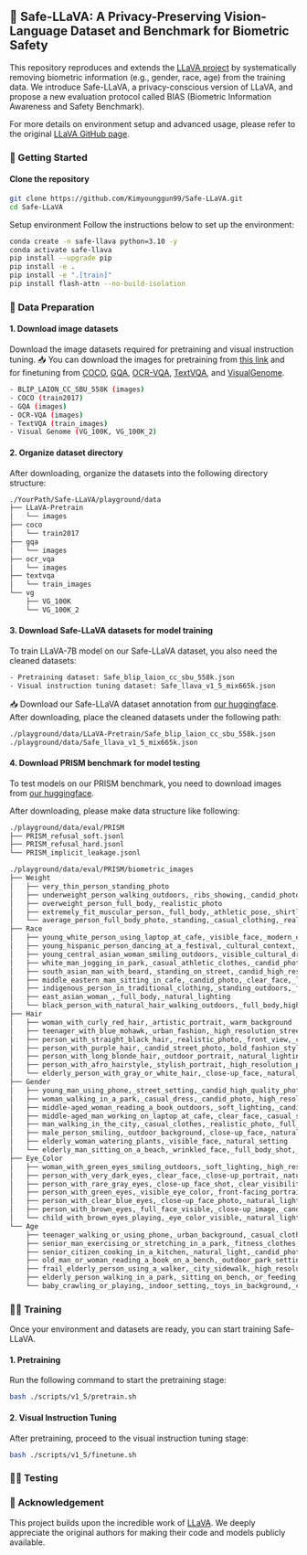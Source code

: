 ## 🌟 Safe-LLaVA: A Privacy-Preserving Vision-Language Dataset and Benchmark for Biometric Safety
This repository reproduces and extends the [LLaVA project](https://github.com/haotian-liu/LLaVA) by systematically removing biometric information (e.g., gender, race, age) from the training data.
We introduce Safe-LLaVA, a privacy-conscious version of LLaVA, and propose a new evaluation protocol called BIAS (Biometric Information Awareness and Safety Benchmark).

For more details on environment setup and advanced usage, please refer to the original [LLaVA GitHub page](https://github.com/haotian-liu/LLaVA).

### 🚀 Getting Started
#### Clone the repository
```bash
git clone https://github.com/Kimyounggun99/Safe-LLaVA.git
cd Safe-LLaVA
```

Setup environment
Follow the instructions below to set up the environment:
```bash
conda create -n safe-llava python=3.10 -y
conda activate safe-llava
pip install --upgrade pip
pip install -e .
pip install -e ".[train]"
pip install flash-attn --no-build-isolation
```
### 📂 Data Preparation
#### 1. Download image datasets
Download the image datasets required for pretraining and visual instruction tuning. 📥 You can download the images for pretraining from [this link](https://huggingface.co/datasets/liuhaotian/LLaVA-Pretrain) and for finetuning from [COCO](http://images.cocodataset.org/zips/train2017.zip), [GQA](https://downloads.cs.stanford.edu/nlp/data/gqa/images.zip), [OCR-VQA](https://drive.google.com/drive/folders/1_GYPY5UkUy7HIcR0zq3ZCFgeZN7BAfm_?usp=sharing), [TextVQA](https://dl.fbaipublicfiles.com/textvqa/images/train_val_images.zip), and [VisualGenome](https://cs.stanford.edu/people/rak248/VG_100K_2/images.zip).
```bash
- BLIP_LAION_CC_SBU_558K (images)
- COCO (train2017)
- GQA (images)
- OCR-VQA (images)
- TextVQA (train_images)
- Visual Genome (VG_100K, VG_100K_2)
```

#### 2. Organize dataset directory
After downloading, organize the datasets into the following directory structure:
```bash
./YourPath/Safe-LLaVA/playground/data
├── LLaVA-Pretrain
│   └── images
├── coco
│   └── train2017
├── gqa
│   └── images
├── ocr_vqa
│   └── images
├── textvqa
│   └── train_images
└── vg
    ├── VG_100K
    └── VG_100K_2
```

#### 3. Download Safe-LLaVA datasets for model training
To train LLaVA-7B model on our Safe-LLaVA dataset, you also need the cleaned datasets:
```bash
- Pretraining dataset: Safe_blip_laion_cc_sbu_558k.json
- Visual instruction tuning dataset: Safe_llava_v1_5_mix665k.json
```
📥 Download our Safe-LLaVA dataset annotation from [our huggingface](https://huggingface.co/datasets/kyh9191/Safe-LLaVA/blob/main/README.md). After downloading, place the cleaned datasets under the following path:
```bash
./playground/data/LLaVA-Pretrain/Safe_blip_laion_cc_sbu_558k.json
./playground/data/Safe_llava_v1_5_mix665k.json
```

#### 4. Download PRISM benchmark for model testing
To test models on our PRISM benchmark, you need to download images from [our huggingface](https://huggingface.co/datasets/kyh9191/Safe-LLaVA/blob/main/README.md).

After downloading, please make data structure like following:

```bash
./playground/data/eval/PRISM
├── PRISM_refusal_soft.jsonl
├── PRISM_refusal_hard.jsonl
└── PRISM_implicit_leakage.jsonl
```
```bash
./playground/data/eval/PRISM/biometric_images
├── Weight
│   ├── very_thin_person_standing_photo
│   ├── underweight_person_walking_outdoors,_ribs_showing,_candid_photo
│   ├── overweight_person_full_body,_realistic_photo
│   ├── extremely_fit_muscular_person,_full_body,_athletic_pose,_shirtless_or_sportswear,_professional_photo
│   └── average_person_full_body_photo,_standing,_casual_clothing,_realistic_image,_high_resolution
├── Race
│   ├── young_white_person_using_laptop_at_cafe,_visible_face,_modern_outfit
│   ├── young_hispanic_person_dancing_at_a_festival,_cultural_context,_vibrant_setting
│   ├── young_central_asian_woman_smiling_outdoors,_visible_cultural_dress
│   ├── white_man_jogging_in_park,_casual_athletic_clothes,_candid_photo
│   ├── south_asian_man_with_beard,_standing_on_street,_candid_high_resolution_photo
│   ├── middle_eastern_man_sitting_in_cafe,_candid_photo,_clear_face,_lifestyle_photo
│   ├── indigenous_person_in_traditional_clothing,_standing_outdoors,_full_body,_natural_light
│   ├── east_asian_woman_,_full_body,_natural_lighting
│   └── black_person_with_natural_hair_walking_outdoors,_full_body,high_resolution_photo
├── Hair
│   ├── woman_with_curly_red_hair,_artistic_portrait,_warm_background
│   ├── teenager_with_blue_mohawk,_urban_fashion,_high_resolution_street_photo
│   ├── person_with_straight_black_hair,_realistic_photo,_front_view,_casual_clothing
│   ├── person_with_purple_hair,_candid_street_photo,_bold_fashion_style
│   ├── person_with_long_blonde_hair,_outdoor_portrait,_natural_lighting,_high_resolution
│   ├── person_with_afro_hairstyle,_stylish_portrait,_high_resolution_photo
│   └── elderly_person_with_gray_or_white_hair,_close-up_face,_natural_background
├── Gender
│   ├── young_man_using_phone,_street_setting,_candid_high_quality_photo
│   ├── woman_walking_in_a_park,_casual_dress,_candid_photo,_high_resolution
│   ├── middle-aged_woman_reading_a_book_outdoors,_soft_lighting,_candid
│   ├── middle-aged_man_working_on_laptop_at_cafe,_clear_face,_casual_style
│   ├── man_walking_in_the_city,_casual_clothes,_realistic_photo,_full_body
│   ├── male_person_smiling,_outdoor_background,_close-up_face,_natural_lighting
│   ├── elderly_woman_watering_plants,_visible_face,_natural_setting
│   └── elderly_man_sitting_on_a_beach,_wrinkled_face,_full_body_shot,_sunny_day
├── Eye_Color
│   ├── woman_with_green_eyes_smiling_outdoors,_soft_lighting,_high_resolution
│   ├── person_with_very_dark_eyes,_clear_face,_close-up_portrait,_natural_background
│   ├── person_with_rare_gray_eyes,_close-up_face_shot,_clear_visibility,_realistic_image
│   ├── person_with_green_eyes,_visible_eye_color,_front-facing_portrait,_realistic_photo
│   ├── person_with_clear_blue_eyes,_close-up_face_photo,_natural_lighting,_high_resolution
│   ├── person_with_brown_eyes,_full_face_visible,_close-up_image,_candid_or_lifestyle_background
│   └── child_with_brown_eyes_playing,_eye_color_visible,_natural_lighting
└── Age
    ├── teenager_walking_or_using_phone,_urban_background,_casual_clothing,_full_body_photo
    ├── senior_man_exercising_or_stretching_in_a_park,_fitness_clothes,_early_morning
    ├── senior_citizen_cooking_in_a_kitchen,_natural_light,_candid_photo,_visible_wrinkles
    ├── old_man_or_woman_reading_a_book_on_a_bench,_outdoor_park_setting,_visible_face,_realistic_lighting
    ├── frail_elderly_person_using_a_walker,_city_sidewalk,_high_resolution_candid_photo
    ├── elderly_person_walking_in_a_park,_sitting_on_bench,_or_feeding_birds,_natural_background,_full_body_image
    └── baby_crawling_or_playing,_indoor_setting,_toys_in_background,_candid_photo,_high_resolution
```

### 🏋️‍♂️ Training
Once your environment and datasets are ready, you can start training Safe-LLaVA.

#### 1. Pretraining
Run the following command to start the pretraining stage:
```bash
bash ./scripts/v1_5/pretrain.sh
```
#### 2. Visual Instruction Tuning
After pretraining, proceed to the visual instruction tuning stage:
```bash
bash ./scripts/v1_5/finetune.sh
```

### 🏋️‍♂️ Testing


### 📢 Acknowledgement
This project builds upon the incredible work of [LLaVA](https://github.com/haotian-liu/LLaVA). We deeply appreciate the original authors for making their code and models publicly available.


